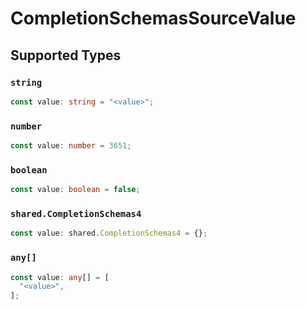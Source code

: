 # CompletionSchemasSourceValue


## Supported Types

### `string`

```typescript
const value: string = "<value>";
```

### `number`

```typescript
const value: number = 3651;
```

### `boolean`

```typescript
const value: boolean = false;
```

### `shared.CompletionSchemas4`

```typescript
const value: shared.CompletionSchemas4 = {};
```

### `any[]`

```typescript
const value: any[] = [
  "<value>",
];
```

